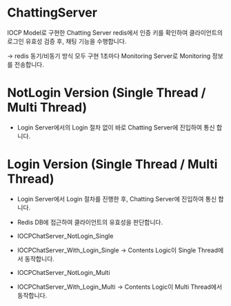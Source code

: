 # ChattingServer
IOCP Model로 구현한 Chatting Server
redis에서 인증 키를 확인하여 클라이언트의 로그인 유효성 검증 후, 채팅 기능을 수행합니다.

-> redis 동기/비동기 방식 모두 구현
1초마다 Monitoring Server로 Monitoring 정보를 전송합니다.
 
# NotLogin Version (Single Thread / Multi Thread)
- Login Server에서의 Login 절차 없이 바로 Chatting Server에 진입하여 통신 합니다.

# Login Version (Single Thread / Multi Thread)
- Login Server에서 Login 절차를 진행한 후, Chatting Server에 진입하여 통신 합니다.
- Redis DB에 접근하여 클라이언트의 유효성을 판단합니다.

- IOCPChatServer_NotLogin_Single
- IOCPChatServer_With_Login_Single
-> Contents Logic이 Single Thread에서 동작합니다.

- IOCPChatServer_NotLogin_Multi
- IOCPChatServer_With_Login_Multi
-> Contents Logic이 Multi Thread에서 동작합니다.


